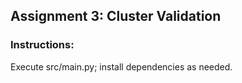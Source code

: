 ## Assignment 3: Cluster Validation

### Instructions:
Execute src/main.py; install dependencies as needed.